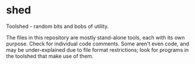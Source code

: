 shed
====

Toolshed - random bits and bobs of utility.

The files in this repository are mostly stand-alone tools, each with its own
purpose. Check for individual code comments. Some aren't even code, and may
be under-explained due to file format restrictions; look for programs in the
toolshed that make use of them.
